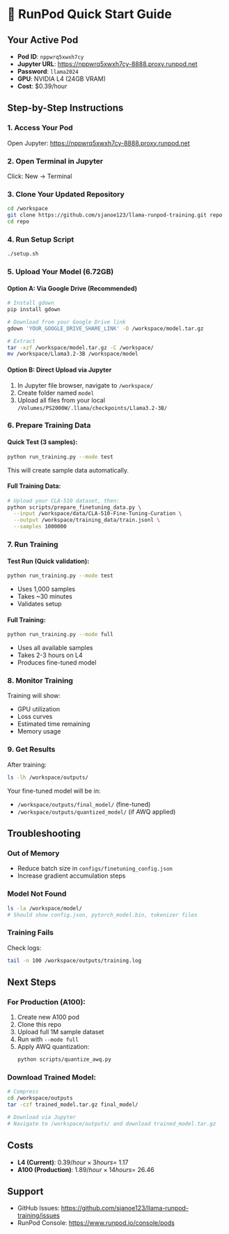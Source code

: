 # 🚀 RunPod Quick Start Guide

## Your Active Pod
- **Pod ID**: `nppwrq5xwxh7cy`
- **Jupyter URL**: https://nppwrq5xwxh7cy-8888.proxy.runpod.net
- **Password**: `llama2024`
- **GPU**: NVIDIA L4 (24GB VRAM)
- **Cost**: $0.39/hour

## Step-by-Step Instructions

### 1. Access Your Pod
Open Jupyter: https://nppwrq5xwxh7cy-8888.proxy.runpod.net

### 2. Open Terminal in Jupyter
Click: New → Terminal

### 3. Clone Your Updated Repository
```bash
cd /workspace
git clone https://github.com/sjanoe123/llama-runpod-training.git repo
cd repo
```

### 4. Run Setup Script
```bash
./setup.sh
```

### 5. Upload Your Model (6.72GB)

#### Option A: Via Google Drive (Recommended)
```bash
# Install gdown
pip install gdown

# Download from your Google Drive link
gdown 'YOUR_GOOGLE_DRIVE_SHARE_LINK' -O /workspace/model.tar.gz

# Extract
tar -xzf /workspace/model.tar.gz -C /workspace/
mv /workspace/Llama3.2-3B /workspace/model
```

#### Option B: Direct Upload via Jupyter
1. In Jupyter file browser, navigate to `/workspace/`
2. Create folder named `model`
3. Upload all files from your local `/Volumes/PS2000W/.llama/checkpoints/Llama3.2-3B/`

### 6. Prepare Training Data

#### Quick Test (3 samples):
```bash
python run_training.py --mode test
```
This will create sample data automatically.

#### Full Training Data:
```bash
# Upload your CLA-510 dataset, then:
python scripts/prepare_finetuning_data.py \
  --input /workspace/data/CLA-510-Fine-Tuning-Curation \
  --output /workspace/training_data/train.jsonl \
  --samples 1000000
```

### 7. Run Training

#### Test Run (Quick validation):
```bash
python run_training.py --mode test
```
- Uses 1,000 samples
- Takes ~30 minutes
- Validates setup

#### Full Training:
```bash
python run_training.py --mode full
```
- Uses all available samples
- Takes 2-3 hours on L4
- Produces fine-tuned model

### 8. Monitor Training
Training will show:
- GPU utilization
- Loss curves
- Estimated time remaining
- Memory usage

### 9. Get Results
After training:
```bash
ls -lh /workspace/outputs/
```

Your fine-tuned model will be in:
- `/workspace/outputs/final_model/` (fine-tuned)
- `/workspace/outputs/quantized_model/` (if AWQ applied)

## Troubleshooting

### Out of Memory
- Reduce batch size in `configs/finetuning_config.json`
- Increase gradient accumulation steps

### Model Not Found
```bash
ls -la /workspace/model/
# Should show config.json, pytorch_model.bin, tokenizer files
```

### Training Fails
Check logs:
```bash
tail -n 100 /workspace/outputs/training.log
```

## Next Steps

### For Production (A100):
1. Create new A100 pod
2. Clone this repo
3. Upload full 1M sample dataset
4. Run with `--mode full`
5. Apply AWQ quantization:
   ```bash
   python scripts/quantize_awq.py
   ```

### Download Trained Model:
```bash
# Compress
cd /workspace/outputs
tar -czf trained_model.tar.gz final_model/

# Download via Jupyter
# Navigate to /workspace/outputs/ and download trained_model.tar.gz
```

## Costs
- **L4 (Current)**: $0.39/hour × 3 hours = ~$1.17
- **A100 (Production)**: $1.89/hour × 14 hours = ~$26.46

## Support
- GitHub Issues: https://github.com/sjanoe123/llama-runpod-training/issues
- RunPod Console: https://www.runpod.io/console/pods